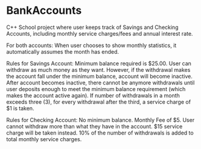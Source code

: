 # BankAccounts
C++ School project where user keeps track of Savings and Checking Accounts, including monthly service charges/fees and annual interest rate.

For both accounts: 
When user chooses to show monthly statistics, it automatically assumes the month has ended.

Rules for Savings Account: 
Minimum balance required is $25.00. User can withdraw as much money as they want. However, if the withdrawal makes the account fall under the minimum balance, account will become inactive. After account becomes inactive, there cannot be anymore withdrawals until user deposits enough to meet the minimum balance requirement (which makes the account active again). If number of withdrawals in a month exceeds three (3), for every withdrawal after the third, a service charge of $1 is taken. 

Rules for Checking Account:
No minimum balance. Monthly Fee of $5. User cannot withdraw more than what they have in the account. $15 service charge will be taken instead. 10% of the number of withdrawals is added to total monthly service charges.
